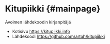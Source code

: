 Kitupiikki          {#mainpage}
==========

Avoimen lähdekoodin kirjanpitäjä

* Kotisivu https://kitupiikki.info
* Lähdekoodi https://github.com/artoh/kitupiikki
